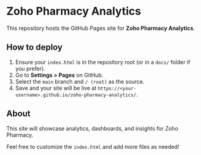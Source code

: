 # Zoho Pharmacy Analytics

This repository hosts the GitHub Pages site for **Zoho Pharmacy Analytics**.

## How to deploy

1. Ensure your `index.html` is in the repository root (or in a `docs/` folder if you prefer).
2. Go to **Settings > Pages** on GitHub.
3. Select the `main` branch and `/ (root)` as the source.
4. Save and your site will be live at `https://<your-username>.github.io/zoho-pharmacy-analytics/`.

## About

This site will showcase analytics, dashboards, and insights for Zoho Pharmacy.

Feel free to customize the `index.html` and add more files as needed!
